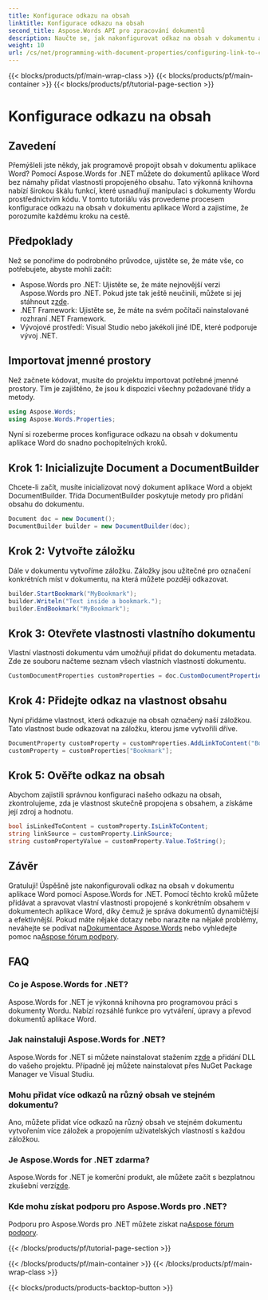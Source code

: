 ```yaml
---
title: Konfigurace odkazu na obsah
linktitle: Konfigurace odkazu na obsah
second_title: Aspose.Words API pro zpracování dokumentů
description: Naučte se, jak nakonfigurovat odkaz na obsah v dokumentu aplikace Word pomocí Aspose.Words for .NET s naším podrobným, podrobným výukovým programem.
weight: 10
url: /cs/net/programming-with-document-properties/configuring-link-to-content/
---
```


{{< blocks/products/pf/main-wrap-class >}}
{{< blocks/products/pf/main-container >}}
{{< blocks/products/pf/tutorial-page-section >}}

# Konfigurace odkazu na obsah

## Zavedení

Přemýšleli jste někdy, jak programově propojit obsah v dokumentu aplikace Word? Pomocí Aspose.Words for .NET můžete do dokumentů aplikace Word bez námahy přidat vlastnosti propojeného obsahu. Tato výkonná knihovna nabízí širokou škálu funkcí, které usnadňují manipulaci s dokumenty Wordu prostřednictvím kódu. V tomto tutoriálu vás provedeme procesem konfigurace odkazu na obsah v dokumentu aplikace Word a zajistíme, že porozumíte každému kroku na cestě.

## Předpoklady

Než se ponoříme do podrobného průvodce, ujistěte se, že máte vše, co potřebujete, abyste mohli začít:

-  Aspose.Words pro .NET: Ujistěte se, že máte nejnovější verzi Aspose.Words pro .NET. Pokud jste tak ještě neučinili, můžete si jej stáhnout z[zde](https://releases.aspose.com/words/net/).
- .NET Framework: Ujistěte se, že máte na svém počítači nainstalované rozhraní .NET Framework.
- Vývojové prostředí: Visual Studio nebo jakékoli jiné IDE, které podporuje vývoj .NET.

## Importovat jmenné prostory

Než začnete kódovat, musíte do projektu importovat potřebné jmenné prostory. Tím je zajištěno, že jsou k dispozici všechny požadované třídy a metody.

```csharp
using Aspose.Words;
using Aspose.Words.Properties;
```

Nyní si rozeberme proces konfigurace odkazu na obsah v dokumentu aplikace Word do snadno pochopitelných kroků.

## Krok 1: Inicializujte Document a DocumentBuilder

Chcete-li začít, musíte inicializovat nový dokument aplikace Word a objekt DocumentBuilder. Třída DocumentBuilder poskytuje metody pro přidání obsahu do dokumentu.

```csharp
Document doc = new Document();
DocumentBuilder builder = new DocumentBuilder(doc);
```

## Krok 2: Vytvořte záložku

Dále v dokumentu vytvoříme záložku. Záložky jsou užitečné pro označení konkrétních míst v dokumentu, na která můžete později odkazovat.

```csharp
builder.StartBookmark("MyBookmark");
builder.Writeln("Text inside a bookmark.");
builder.EndBookmark("MyBookmark");
```

## Krok 3: Otevřete vlastnosti vlastního dokumentu

Vlastní vlastnosti dokumentu vám umožňují přidat do dokumentu metadata. Zde ze souboru načteme seznam všech vlastních vlastností dokumentu.

```csharp
CustomDocumentProperties customProperties = doc.CustomDocumentProperties;
```

## Krok 4: Přidejte odkaz na vlastnost obsahu

Nyní přidáme vlastnost, která odkazuje na obsah označený naší záložkou. Tato vlastnost bude odkazovat na záložku, kterou jsme vytvořili dříve.

```csharp
DocumentProperty customProperty = customProperties.AddLinkToContent("Bookmark", "MyBookmark");
customProperty = customProperties["Bookmark"];
```

## Krok 5: Ověřte odkaz na obsah

Abychom zajistili správnou konfiguraci našeho odkazu na obsah, zkontrolujeme, zda je vlastnost skutečně propojena s obsahem, a získáme její zdroj a hodnotu.

```csharp
bool isLinkedToContent = customProperty.IsLinkToContent;
string linkSource = customProperty.LinkSource;
string customPropertyValue = customProperty.Value.ToString();
```

## Závěr

 Gratuluji! Úspěšně jste nakonfigurovali odkaz na obsah v dokumentu aplikace Word pomocí Aspose.Words for .NET. Pomocí těchto kroků můžete přidávat a spravovat vlastní vlastnosti propojené s konkrétním obsahem v dokumentech aplikace Word, díky čemuž je správa dokumentů dynamičtější a efektivnější. Pokud máte nějaké dotazy nebo narazíte na nějaké problémy, neváhejte se podívat na[Dokumentace Aspose.Words](https://reference.aspose.com/words/net/) nebo vyhledejte pomoc na[Aspose fórum podpory](https://forum.aspose.com/c/words/8).

## FAQ

### Co je Aspose.Words for .NET?
Aspose.Words for .NET je výkonná knihovna pro programovou práci s dokumenty Wordu. Nabízí rozsáhlé funkce pro vytváření, úpravy a převod dokumentů aplikace Word.

### Jak nainstaluji Aspose.Words for .NET?
 Aspose.Words for .NET si můžete nainstalovat stažením z[zde](https://releases.aspose.com/words/net/) a přidání DLL do vašeho projektu. Případně jej můžete nainstalovat přes NuGet Package Manager ve Visual Studiu.

### Mohu přidat více odkazů na různý obsah ve stejném dokumentu?
Ano, můžete přidat více odkazů na různý obsah ve stejném dokumentu vytvořením více záložek a propojením uživatelských vlastností s každou záložkou.

### Je Aspose.Words for .NET zdarma?
 Aspose.Words for .NET je komerční produkt, ale můžete začít s bezplatnou zkušební verzí[zde](https://releases.aspose.com/).

### Kde mohu získat podporu pro Aspose.Words pro .NET?
 Podporu pro Aspose.Words pro .NET můžete získat na[Aspose fórum podpory](https://forum.aspose.com/c/words/8).

{{< /blocks/products/pf/tutorial-page-section >}}

{{< /blocks/products/pf/main-container >}}
{{< /blocks/products/pf/main-wrap-class >}}

{{< blocks/products/products-backtop-button >}}
